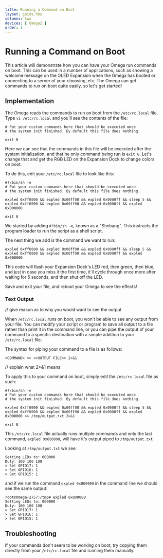 ```yaml
---
title: Running a Command on Boot
layout: guide.hbs
columns: two
devices: [ Omega2 ]
order: 1
---
```


# Running a Command on Boot

This article will demonstrate how you can have your Omega run commands on boot. This can be used in a number of applications, such as showing a welcome message on the OLED Expansion when the Omega has booted or connecting to a server of your choosing, etc. The Omega can get commands to run on boot quite easily, so let's get started!


## Implementation

The Omega reads the commands to run on boot from the `/etc/rc.local` file. Type `vi /etc/rc.local` and you'll see the contents of the file:

```
# Put your custom commands here that should be executed once
# the system init finished. By default this file does nothing.

exit 0
```

Here we can see that the commands in this file will be executed after the system initialization, and that he only command being run is `exit 0`. Let's change that and get the RGB LED on the Expansion Dock to change colors on boot.

To do this, edit your `/etc/rc.local` file to look like this:

```
#!/bin/sh -e
# Put your custom commands here that should be executed once
# the system init finished. By default this file does nothing.

expled 0xff0000 && expled 0x00ff00 && expled 0x0000ff && sleep 5 && expled 0xff0000 && expled 0x00ff00 && expled 0x0000ff && expled 0x000000

exit 0
```

We started by adding `#!bin/sh -e`, known as a "Shebang". This instructs the program loader to run the script as a shell script.

The next thing we add is the command we want to run:

```
expled 0xff0000 && expled 0x00ff00 && expled 0x0000ff && sleep 5 && expled 0xff0000 && expled 0x00ff00 && expled 0x0000ff && expled 0x000000
```

This code will flash your Expansion Dock's LED red, then green, then blue, and just in case you miss it the first time, it'll cycle through once more after waiting for 5 seconds, and then shut off the LED.

Save and exit your file, and reboot your Omega to see the effects!


### Text Output

// give reason as to why you would want to see the output

When `/etc/rc.local` runs on boot, you won't be able to see any output from your file. You can modify your script or program to save all output to a file rather than print it in the command line, or you can pipe the output of your command to a specific destination with a simple addition to your `/etc/rc.local` file.

The syntax for piping your command to a file is as follows:

```
<COMMAND> >> <<OUTPUT FILE>> 2>&1
```

// explain what 2>&1 means

To apply this to your command on boot, simply edit the `/etc/rc.local` file as such:

```
#!/bin/sh -e
# Put your custom commands here that should be executed once
# the system init finished. By default this file does nothing.

expled 0xff0000 && expled 0x00ff00 && expled 0x0000ff && sleep 5 && expled 0xff0000 && expled 0x00ff00 && expled 0x0000ff && expled 0x000000 >> /tmp/output.txt 2>&1

exit 0
```

This `/etc/rc.local` file actually runs multiple commands and only the last command, `expled 0x000000`, will have it's output piped to `/tmp/output.txt`

Looking at `/tmp/output.txt` we see:

```
Setting LEDs to: 000000
Duty: 100 100 100
> Set GPIO17: 1
> Set GPIO16: 1
> Set GPIO15: 1
```
and if we run the command `expled 0x000000` in the command line we should see the same output:

```
root@Omega-2757:/tmp# expled 0x000000
Setting LEDs to: 000000
Duty: 100 100 100
> Set GPIO17: 1
> Set GPIO16: 1
> Set GPIO15: 1
```

## Troubleshooting

If your commands don't seem to be working on boot, try copying them directly from your `/etc/rc.local` file and running them manually.
